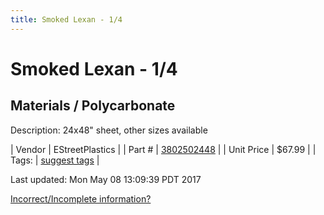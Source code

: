 ```yaml
---
title: Smoked Lexan - 1/4
---
```


# Smoked Lexan - 1/4
## Materials / Polycarbonate
Description: 	24x48" sheet, other sizes available 

| Vendor | EStreetPlastics | 
| Part # | [3802502448](http://www.estreetplastics.com/Polycarbonate_Lexan_Sheets_s/243.htm) | 
| Unit Price | $67.99 | 
| Tags: | [suggest tags](https://docs.google.com/forms/d/e/1FAIpQLSeWyY8v3RgOty-MyWmh9U0iivNYN_molChYyS-0U-o-kOAv_g/viewform) | 

Last updated: Mon May 08 13:09:39 PDT 2017

 [Incorrect/Incomplete information?](https://docs.google.com/forms/d/e/1FAIpQLSeWyY8v3RgOty-MyWmh9U0iivNYN_molChYyS-0U-o-kOAv_g/viewform)